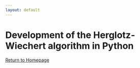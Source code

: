 ```yaml
---
layout: default
---
```


# Development of the Herglotz-Wiechert algorithm in Python




[Return to Homepage](./)

